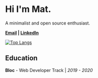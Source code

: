 # Hi I'm Mat. 

A minimalist and open source enthusiast. 

<b><a href='mailto:hi@matbub.co' target='_blank'>Email</a> | <a href='https://www.linkedin.com/in/matbub/' target='_blank'>LinkedIn</a></b>

[![Top Langs](https://github-readme-stats.vercel.app/api/top-langs/?username=hi-matbub&layout=compact)](https://github.com/anuraghazra/github-readme-stats)


## Education

**Bloc** - Web Developer Track | _2019 - 2020_
